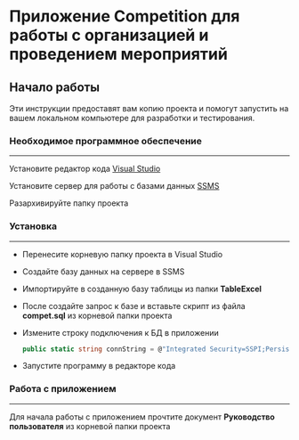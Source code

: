 # Приложение Competition для работы с организацией и проведением мероприятий

## Начало работы
Эти инструкции предоставят вам копию проекта и помогут запустить на вашем локальном компьютере для разработки и тестирования.

### Необходимое программное обеспечение
___
Установите редактор кода [Visual Studio](https://visualstudio.microsoft.com/ru/)

Установите сервер для работы с базами данных [SSMS](https://learn.microsoft.com/ru-ru/sql/ssms/download-sql-server-management-studio-ssms?view=sql-server-ver16)

Разархивируйте папку проекта

### Установка
___
+ Перенесите корневую папку проекта в Visual Studio
+ Создайте базу данных на сервере в SSMS
+ Импортируйте в созданную базу таблицы из папки **TableExcel**
+ После создайте запрос к базе и вставьте скрипт из файла **compet.sql** из корневой папки проекта
+ Измените строку подключения к БД в приложении 
  
  ```c#
  public static string connString = @"Integrated Security=SSPI;Persist Security Info=False;Initial Catalog=competitions;Data Source=DESKTOP-GH88B30"; 
  ```
+ Запустите программу в редакторе кода

### Работа с приложением
___
Для начала работы с приложением прочтите документ **Руководство пользователя** из корневой папки проекта